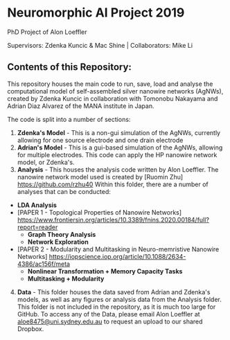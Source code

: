 # Neuromorphic AI Project 2019
PhD Project of Alon Loeffler

Supervisors: Zdenka Kuncic & Mac Shine | Collaborators: Mike Li


## Contents of this Repository:
This repository houses the main code to run, save, load and analyse the computational model of self-assembled silver nanowire networks (AgNWs),
created by Zdenka Kuncic in collaboration with Tomonobu Nakayama and Adrian Diaz Alvarez of the MANA institute in Japan.


The code is split into a number of sections:

1) **Zdenka's Model** - This is a non-gui simulation of the AgNWs, currently allowing for one source electrode and one drain electrode
2) **Adrian's Model** - This is a gui-based simulation of the AgNWs, allowing for multiple electrodes. This code can apply the HP nanowire network model, or Zdenka's.
3) **Analysis** - This houses the analysis code written by Alon Loeffler. The nanowire network model used is created by [Ruomin Zhu] https://github.com/rzhu40  Within this folder, there are a number of analyses that can be conducted:
  - **LDA Analysis**
  - [PAPER 1 - Topological Properties of Nanowire Networks] https://www.frontiersin.org/articles/10.3389/fnins.2020.00184/full?report=reader
    - **Graph Theory Analysis**
    - **Network Exploration**
  - [PAPER 2 - Modularity and Multitasking in Neuro-memristive Nanowire Networks] https://iopscience.iop.org/article/10.1088/2634-4386/ac156f/meta
    - **Nonlinear Transformation + Memory Capacity Tasks**
    - **Multitasking + Modularity**
4) **Data** - This folder houses the data saved from Adrian and Zdenka's models, as well as any figures or analysis data from the Analysis folder. This folder is not included in the repository, as it is much too large for GitHub. To access any of the Data, please email Alon Loeffler at aloe8475@uni.sydney.edu.au to request an upload to our shared Dropbox.

